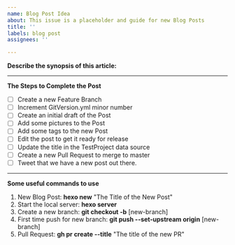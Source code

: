 ```yaml
---
name: Blog Post Idea
about: This issue is a placeholder and guide for new Blog Posts
title: ''
labels: blog post
assignees: ''

---
```

**Describe the synopsis of this article:**


-----
**The Steps to Complete the Post**
- [ ] Create a new Feature Branch
- [ ] Increment GitVersion.yml minor number
- [ ] Create an initial draft of the Post
- [ ] Add some pictures to the Post
- [ ] Add some tags to the new Post
- [ ] Edit the post to get it ready for release
- [ ] Update the title in the TestProject data source
- [ ] Create a new Pull Request to merge to master
- [ ] Tweet that we have a new post out there.

-----
**Some useful commands to use**
1. New Blog Post: **hexo new** "The Title of the New Post"
2. Start the local server: **hexo server**
3. Create a new branch: **git checkout -b** [new-branch]
4. First time push for new branch: **git push --set-upstream origin** [new-branch]
5. Pull Request: **gh pr create --title** "The title of the new PR"

